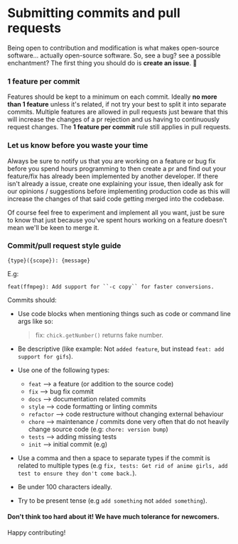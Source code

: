 # Submitting commits and pull requests
Being open to contribution and modification is what makes open-source software... actually open-source software. So, see a bug? see a possible enchantment? The first thing you should do is **create an issue**. 🚀

### 1 feature per commit
Features should be kept to a minimum on each commit. Ideally **no more than 1 feature** unless it's related, if not try your best to split it into separate commits. Multiple features are allowed in pull requests just beware that this will increase the changes of a pr rejection and us having to continuously request changes. The **1 feature per commit** rule still applies in pull requests.

### Let us know before you waste your time
Always be sure to notify us that you are working on a feature or bug fix before you spend hours programming to then create a pr and find out your feature/fix has already been implemented by another developer. If there isn't already a issue, create one explaining your issue, then ideally ask for our opinions / suggestions before implementing production code as this will increase the changes of that said code getting merged into the codebase.

Of course feel free to experiment and implement all you want, just be sure to know that just because you've spent hours working on a feature doesn't mean we'll be keen to merge it.

### Commit/pull request style guide
```
{type}({scope}): {message}
```
E.g:
```
feat(ffmpeg): Add support for ``-c copy`` for faster conversions.
```

Commits should:
- Use code blocks when mentioning things such as code or command line args like so: 

  > fix: ``chick.getNumber()`` returns fake number.

- Be descriptive (like example: Not `added feature`, but instead ``feat: add support for gifs``).
- Use one of the following types:
  - ``feat`` --> a feature (or addition to the source code)
  - ``fix`` --> bug fix commit
  - ``docs`` --> documentation related commits
  - ``style`` --> code formatting or linting commits
  - ``refactor`` --> code restructure without changing external behaviour
  - ``chore`` --> maintenance / commits done very often that do not heavily change source code (e.g: `chore: version bump`)
  - ``tests`` --> adding missing tests
  - ``init`` --> initial commit (e.g)

- Use a comma and then a space to separate types if the commit is related to multiple types (e.g ``fix, tests: Get rid of anime girls, add test to ensure they don't come back.``).
- Be under 100 characters ideally.
- Try to be present tense (e.g ``add something`` not ``added something``).

#### Don't think too hard about it! We have much tolerance for newcomers.
Happy contributing!
